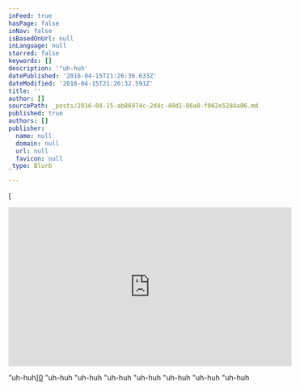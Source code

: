 ```yaml
---
inFeed: true
hasPage: false
inNav: false
isBasedOnUrl: null
inLanguage: null
starred: false
keywords: []
description: '"uh-huh'
datePublished: '2016-04-15T21:26:36.633Z'
dateModified: '2016-04-15T21:26:32.591Z'
title: ''
author: []
sourcePath: _posts/2016-04-15-ab86974c-2d4c-40d1-86a8-f062e5284a86.md
published: true
authors: []
publisher:
  name: null
  domain: null
  url: null
  favicon: null
_type: Blurb

---
```

[

<iframe width="560" height="315" src="https://www.youtube.com/embed/GK8S9r8uVVI" frameborder="0" allowfullscreen="allowfullscreen" style=""></iframe>

"uh-huh][0]
"uh-huh
"uh-huh
"uh-huh
"uh-huh
"uh-huh
"uh-huh
"uh-huh

[0]: href